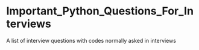 # Important_Python_Questions_For_Interviews
A list of interview questions with codes normally asked in interviews
